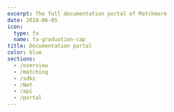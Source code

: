 ```yaml
---
excerpt: The full documentation portal of Matchmore
date: 2018-06-05
icon:
  type: fa
  name: fa-graduation-cap
title: Documentation portal
color: blue
sections:
  - /overview
  - /matching
  - /sdks
  - /Net
  - /api
  - /portal
---
```

